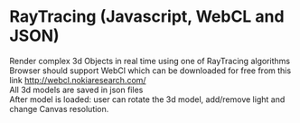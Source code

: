 RayTracing (Javascript, WebCL and JSON)
==========

Render complex 3d Objects in real time using one of RayTracing algorithms<br>
Browser should support WebCl which can be downloaded for free from this link http://webcl.nokiaresearch.com/<br>
All 3d models are saved in json files<br>
After model is loaded: user can rotate the 3d model, add/remove light and change Canvas resolution.




